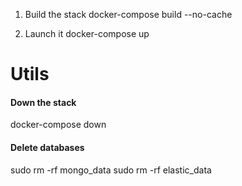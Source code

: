 1) Build the stack
docker-compose build --no-cache

2) Launch it
docker-compose up

# Utils

#### Down the stack
docker-compose down

#### Delete databases
sudo rm -rf mongo_data
sudo rm -rf elastic_data

